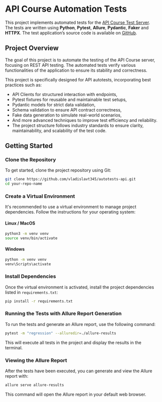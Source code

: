 # API Course Automation Tests

This project implements automated tests for
the [API Course Test Server](https://github.com/Nikita-Filonov/qa-automation-engineer-api-course). The
tests are written using **Python**, **Pytest**, **Allure**, **Pydantic**, **Faker** and **HTTPX**. The test
application’s source code is available on [GitHub](https://github.com/Nikita-Filonov/qa-automation-engineer-api-course).

## Project Overview

The goal of this project is to automate the testing of the API Course server, focusing on REST API testing. The
automated tests verify various functionalities of the application to ensure its stability and correctness.

This project is specifically designed for API autotests, incorporating best practices such as:

- API Clients for structured interaction with endpoints,
- Pytest fixtures for reusable and maintainable test setups,
- Pydantic models for strict data validation,
- Schema validation to ensure API contract correctness,
- Fake data generation to simulate real-world scenarios,
- And more advanced techniques to improve test efficiency and reliability.
- The project structure follows industry standards to ensure clarity, maintainability, and scalability of the test code.

## Getting Started

### Clone the Repository

To get started, clone the project repository using Git:

```bash
git clone https://github.com/vladislavt345/autotests-api.git
cd your-repo-name
```

### Create a Virtual Environment

It's recommended to use a virtual environment to manage project dependencies. Follow the instructions for your operating
system:

#### Linux / MacOS

```bash
python3 -m venv venv
source venv/bin/activate
```

#### Windows

```bash
python -m venv venv
venv\Scripts\activate
```

### Install Dependencies

Once the virtual environment is activated, install the project dependencies listed in `requirements.txt`:

```bash
pip install -r requirements.txt
```

### Running the Tests with Allure Report Generation

To run the tests and generate an Allure report, use the following command:

```bash
pytest -m "regression" --alluredir=./allure-results
```

This will execute all tests in the project and display the results in the terminal.

### Viewing the Allure Report

After the tests have been executed, you can generate and view the Allure report with:

```bash
allure serve allure-results
```

This command will open the Allure report in your default web browser.
